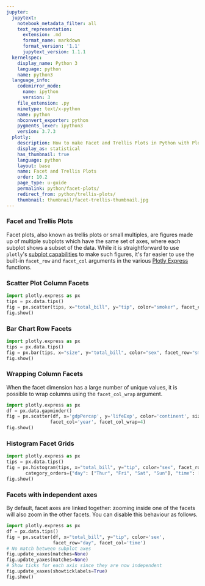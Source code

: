 ```yaml
---
jupyter:
  jupytext:
    notebook_metadata_filter: all
    text_representation:
      extension: .md
      format_name: markdown
      format_version: '1.1'
      jupytext_version: 1.1.1
  kernelspec:
    display_name: Python 3
    language: python
    name: python3
  language_info:
    codemirror_mode:
      name: ipython
      version: 3
    file_extension: .py
    mimetype: text/x-python
    name: python
    nbconvert_exporter: python
    pygments_lexer: ipython3
    version: 3.7.3
  plotly:
    description: How to make Facet and Trellis Plots in Python with Plotly.
    display_as: statistical
    has_thumbnail: true
    language: python
    layout: base
    name: Facet and Trellis Plots
    order: 10.2
    page_type: u-guide
    permalink: python/facet-plots/
    redirect_from: python/trellis-plots/
    thumbnail: thumbnail/facet-trellis-thumbnail.jpg
---
```



### Facet and Trellis Plots

Facet plots, also known as trellis plots or small multiples, are figures made up of multiple subplots which have the same set of axes, where each subplot shows a subset of the data. While it is straightforward to use `plotly`'s 
[subplot capabilities](/python/subplots/) to make such figures, it's far easier to use the built-in `facet_row` and `facet_col` arguments in the various [Plotly Express](/python/plotly-express/) functions.

### Scatter Plot Column Facets

```python
import plotly.express as px
tips = px.data.tips()
fig = px.scatter(tips, x="total_bill", y="tip", color="smoker", facet_col="sex")
fig.show()
```

### Bar Chart Row Facets

```python
import plotly.express as px
tips = px.data.tips()
fig = px.bar(tips, x="size", y="total_bill", color="sex", facet_row="smoker")
fig.show()
```

### Wrapping Column Facets

When the facet dimension has a large number of unique values, it is possible to wrap columns using the `facet_col_wrap` argument. 

```python
import plotly.express as px
df = px.data.gapminder()
fig = px.scatter(df, x='gdpPercap', y='lifeExp', color='continent', size='pop',
                facet_col='year', facet_col_wrap=4)
fig.show()
```

### Histogram Facet Grids

```python
import plotly.express as px
tips = px.data.tips()
fig = px.histogram(tips, x="total_bill", y="tip", color="sex", facet_row="time", facet_col="day",
       category_orders={"day": ["Thur", "Fri", "Sat", "Sun"], "time": ["Lunch", "Dinner"]})
fig.show()
```

### Facets with independent axes

By default, facet axes are linked together: zooming inside one of the facets will also zoom in the other facets. You can disable this behaviour as follows. 

```python
import plotly.express as px
df = px.data.tips()
fig = px.scatter(df, x="total_bill", y="tip", color='sex', 
                 facet_row="day", facet_col='time')
# No match between subplot axes
fig.update_xaxes(matches=None)
fig.update_yaxes(matches=None)
# Show ticks for each axis since they are now independent
fig.update_xaxes(showticklabels=True)
fig.show()
```
